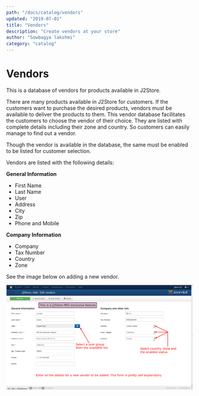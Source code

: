 ```yaml
---
path: "/docs/catalog/vendors"
updated: "2019-07-01"
title: "Vendors"
description: "Create vendors at your store"
author: "Sowbagya lakshmi"
category: "catalog"
---
```

# Vendors

This is a database of vendors for products available in J2Store.

There are many products available in J2Store for customers. If the customers want to purchase the desired products, vendors must be available to deliver the products to them. This vendor database facilitates the customers to choose the vendor of their choice. They are listed with complete details including their zone and country. So customers can easily manage to find out a vendor.

Though the vendor is available in the database, the same must be enabled to be listed for customer selection.

Vendors are listed with the following details:

**General Information**

- First Name
- Last Name
- User
- Address
- City
- Zip
- Phone and Mobile

**Company Information**

- Company
- Tax Number
- Country
- Zone

See the image below on adding a new vendor.

![Vendors](https://raw.githubusercontent.com/j2store/doc-images/master/catalog/vendors/vendor_add_new.png)


